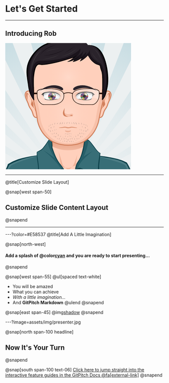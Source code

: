 # Let's Get Started

---

## Introducing Rob

![](assets/images/myAvatar.png)

---
@title[Customize Slide Layout]

@snap[west span-50]
## Customize Slide Content Layout
@snapend

---

<canvas data-chart="line">
<!-- 
{
 "data": {
  "labels": ["Sprint 1"," Sprint 2","Sprint 3","Sprint 4","Sprint 5","Sprint 6","Sprint 7"],
  "datasets": [
   {
    "data":[61,59,60,61,56,55,60],
    "label":"Story points","backgroundColor":"rgba(20,220,220,.8)"
   },
   {
    "data":[8,58,60,61,56,47,30],
    "label":"MoSCoW points","backgroundColor":"rgba(220,120,120,.8)"
   }
  ]
 }, 
 "options": { "responsive": "true" }
}
-->
</canvas>

---?color=#E58537
@title[Add A Little Imagination]

@snap[north-west]
#### Add a splash of @color[cyan](**color**) and you are ready to start presenting...
@snapend

@snap[west span-55]
@ul[spaced text-white]
- You will be amazed
- What you can achieve
- *With a little imagination...*
- And **GitPitch Markdown**
@ulend
@snapend

@snap[east span-45]
@img[shadow](assets/img/conference.png)
@snapend

---?image=assets/img/presenter.jpg

@snap[north span-100 headline]
## Now It's Your Turn
@snapend

@snap[south span-100 text-06]
[Click here to jump straight into the interactive feature guides in the GitPitch Docs @fa[external-link]](https://gitpitch.com/docs/getting-started/tutorial/)
@snapend

